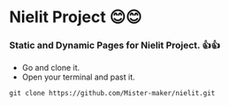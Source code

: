 # Nielit Project :blush::blush:
### Static and Dynamic Pages for Nielit  Project. :thumbsup::thumbsup:

* Go and clone it. 
* Open your terminal and past it.

``` 
git clone https://github.com/Mister-maker/nielit.git 

```
